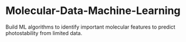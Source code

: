 # Molecular-Data-Machine-Learning
Build ML algorithms to identify important molecular features to predict photostability from limited data.
